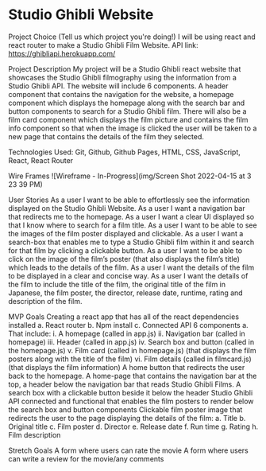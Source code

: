 # Studio Ghibli Website
Project Choice (Tell us which project you're doing!)
I will be using react and react router to make a Studio Ghibli Film Website.
API link: https://ghibliapi.herokuapp.com/

Project Description
My project will be a Studio Ghibli react website that showcases the Studio Ghibli filmography using the information from a Studio Ghibli API. The website will include 6 components. A header component that contains the navigation for the website, a homepage component which displays the homepage along with the search bar and button components to search for a Studio Ghibli film. There will also be a film card component which displays the film picture and contains the film info component so that when the image is clicked the user will be taken to a new page that contains the details of the film they selected.

Technologies Used: Git, Github, Github Pages, HTML, CSS, JavaScript, React, React Router

Wire Frames
![Wireframe - In-Progress](img/Screen Shot 2022-04-15 at 3 23 39 PM)

User Stories
As a user I want to be able to effortlessly see the information displayed on the Studio Ghibli Website.
As a user I want a navigation bar that redirects me to the homepage.
As a user I want a clear UI displayed so that I know where to search for a film title.
As a user I want to be able to see the images of the film poster displayed and clickable.
As a user I want a search-box that enables me to type a Studio Ghibli film within it and search for that film by clicking a clickable button.
As a user I want to be able to click on the image of the film’s poster (that also displays the film’s title) which leads to the details of the film.
As a user I want the details of the film to be displayed in a clear and concise way.
As a user I want the details of the film to include the title of the film, the original title of the film in Japanese, the film poster, the director, release date, runtime, rating and description of the film.

MVP Goals
Creating a react app that has all of the react dependencies installed
a. React router
b. Npm install
c. Connected API
6 components
a. That include:
i. A homepage (called in app.js)
ii. Navigation bar (called in homepage)
iii. Header (called in app.js)
iv. Search box and button (called in the homepage.js)
v. Film card (called in homepage.js)
(that displays the film posters along with the title of the film)
vi. Film details (called in filmcard.js)
(that displays the film information)
A home button that redirects the user back to the homepage.
A home-page that contains the navigation bar at the top, a header below the navigation bar that reads Studio Ghibli Films.
A search box with a clickable button beside it below the header
Studio Ghibli API connected and functional that enables the film posters to render below the search box and button components
Clickable film poster image that redirects the user to the page displaying the details of the film:
a. Title
b. Original title
c. Film poster
d. Director
e. Release date
f. Run time
g. Rating
h. Film description

Stretch Goals
A form where users can rate the movie
A form where users can write a review for the movie/any comments